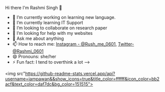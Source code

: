  Hi there I'm Rashmi Singh 👋





- 🔭 I’m currently working on learning new language.
- 🌱 I’m currently learning IT Support
- 👯 I’m looking to collaborate on research paper
- 🤔 I’m looking for help with my websites
- 💬 Ask me about anything
- 📫 How to reach me: [Instagram - @Rush_me_0601](https://www.instagram.com/rush_me_0601/), [Twitter- @Rashmi_0601](https://twitter.com/Rashmi_0601)
- 😄 Pronouns: she/her
- ⚡ Fun fact: I tend to overthink a lot 
-->

<img src"https://github-readme-stats.vercel.app/api?username=iampawan&&show_icons=true&title_color=ffffff&icon_color=bb2acf&text_color=daf7dc&bg_color=151515">
